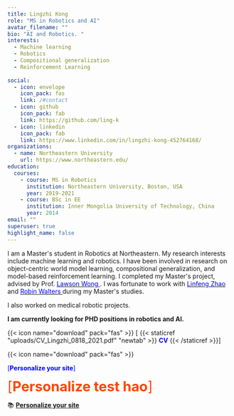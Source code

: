 ```yaml
---
title: Lingzhi Kong
role: "MS in Robotics and AI"
avatar_filename: ""
bio: "AI and Robotics. "
interests:
  - Machine learning 
  - Robotics  
  - Compositional generalization 
  - Reinforcement Learning 
  
social:
  - icon: envelope
    icon_pack: fas
    link: /#contact
  - icon: github
    icon_pack: fab
    link: https://github.com/ling-k
  - icon: linkedin
    icon_pack: fab
    link: https://www.linkedin.com/in/lingzhi-kong-452764168/
organizations:
  - name: Northeastern University
    url: https://www.northeastern.edu/
education:
  courses:
    - course: MS in Robotics
      institution: Northeastern University, Boston, USA 
      year: 2019-2021
    - course: BSc in EE
      institution: Inner Mongolia University of Technology, China
      year: 2014
email: ""
superuser: true
highlight_name: false
---
```

I am a Master's student in Robotics at Northeastern. My research interests include machine learning and robotics. I have been involved in research on object-centric world model learning, compositional generalization, and model-based reinforcement learning. I completed my Master's project, advised by Prof. [<span style="color:blue"> Lawson Wong </span>](http://www.ccs.neu.edu/home/lsw/). 
I was fortunate to work with [<span style="color:blue"> Linfeng Zhao </span>](https://lfzhao.com/) and [<span style="color:blue"> Robin Walters </span>](http://mathserver.neu.edu/robin/) during my Master's studies. 

I also worked on medical robotic projects. 

**I am currently looking for PHD positions in robotics and AI.** 

{{< icon name="download" pack="fas" >}} \[ {{< staticref "uploads/CV_Lingzhi_0818_2021.pdf" "newtab" >}}  <span style="color:blue"> **CV** </span> {{< /staticref >}}]

{{< icon name="download" pack="fas" >}} 

<span style="color:blue"> [**Personalize your site**]  </span>

<span style="color:orangered; font-size:2.2em;"> [**Personalize test hao**]  </span>



📚 [**Personalize your site**](https://wowchemy.com/docs/)

